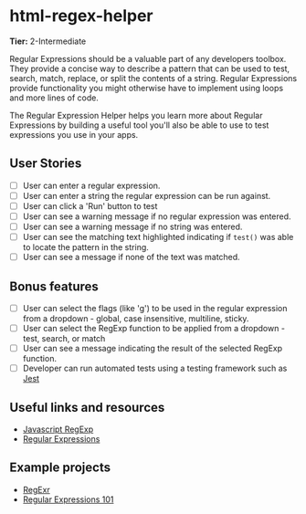# html-regex-helper

**Tier:** 2-Intermediate

Regular Expressions should be a valuable part of any developers toolbox. They
provide a concise way to describe a pattern that can be used to test, search, 
match, replace, or split the contents of a 
string. Regular Expressions provide functionality you might otherwise have to
implement using loops and more lines of code.

The Regular Expression Helper helps you learn more about Regular Expressions
by building a useful tool you'll also be able to use to test expressions
you use in your apps.

## User Stories

-   [ ] User can enter a regular expression.
-   [ ] User can enter a string the regular expression can be run against.
-   [ ] User can click a 'Run' button to test
-   [ ] User can see a warning message if no regular expression was entered.
-   [ ] User can see a warning message if no string was entered.
-   [ ] User can see the matching text highlighted indicating if `test()` was able to locate the pattern in the string.
-   [ ] User can see a message if none of the text was matched.

## Bonus features

-   [ ] User can select the flags (like 'g') to be used in the regular expression from a dropdown - global, case insensitive, multiline, sticky.
-   [ ] User can select the RegExp function to be applied from a dropdown - test, search, or match
-   [ ] User can see a message indicating the result of the selected RegExp function.
-   [ ] Developer can run automated tests using a testing framework such as
[Jest](https://jestjs.io/)

## Useful links and resources

- [Javascript RegExp](https://developer.mozilla.org/en-US/docs/Web/JavaScript/Reference/Global_Objects/RegExp)
- [Regular Expressions](https://developer.mozilla.org/en-US/docs/Web/JavaScript/Guide/Regular_Expressions)

## Example projects

- [RegExr](https://regexr.com/)
- [Regular Expressions 101](https://regex101.com/)
